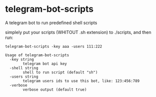 # telegram-bot-scripts
A telegram bot to run predefined shell scripts

simplely put your scripts (WHITOUT .sh extension) to ./scripts, and then run:

`telegram-bot-scripts -key aaa -users 111:222`


```
Usage of telegram-bot-scripts
  -key string
        telegram bot api key
  -shell string
        shell to run script (default "sh")
  -users string
        telegram users ids to use this bot, like: 123:456:789
  -verbose
        verbose output (default true)

```
